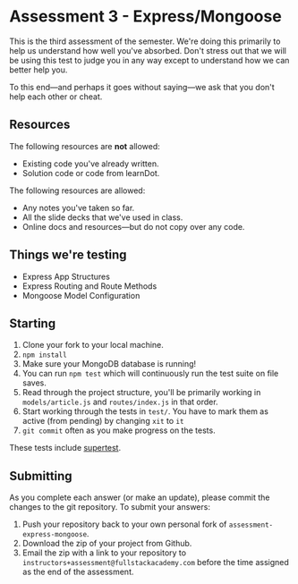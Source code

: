 # Assessment 3 - Express/Mongoose

This is the third assessment of the semester.  We're doing this primarily to help us understand how well you've absorbed.  Don't stress out that we will be using this test to judge you in any way except to understand how we can better help you.

To this end—and perhaps it goes without saying—we ask that you don't help each other or cheat.

## Resources

The following resources are **not** allowed:

* Existing code you've already written.
* Solution code or code from learnDot.

The following resources are allowed:

* Any notes you've taken so far.
* All the slide decks that we've used in class.
* Online docs and resources—but do not copy over any code.

## Things we're testing

* Express App Structures 
* Express Routing and Route Methods
* Mongoose Model Configuration

## Starting

1. Clone your fork to your local machine.
2. `npm install`
3. Make sure your MongoDB database is running!
4. You can run `npm test` which will continuously run the test suite on file saves.
5. Read through the project structure, you'll be primarily working in `models/article.js` and  `routes/index.js` in that order.
6. Start working through the tests in `test/`.  You have to mark them as active (from pending) by changing `xit` to `it`
7. `git commit` often as you make progress on the tests.

These tests include [supertest](https://github.com/visionmedia/supertest).

## Submitting

As you complete each answer (or make an update), please commit the changes to the git repository.  To submit your answers:

1.  Push your repository back to your own personal fork of `assessment-express-mongoose`.
2.  Download the zip of your project from Github.
3.  Email the zip with a link to your repository to `instructors+assessment@fullstackacademy.com` before the time assigned as the end of the assessment.
